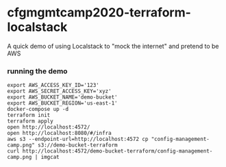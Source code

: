 # cfgmgmtcamp2020-terraform-localstack

A quick demo of using Localstack to "mock the internet" and pretend to be AWS

### running the demo

```
export AWS_ACCESS_KEY_ID='123'
export AWS_SECRET_ACCESS_KEY='xyz'
export AWS_BUCKET_NAME='demo-bucket'
export AWS_BUCKET_REGION='us-east-1'
docker-compose up -d
terraform init
terraform apply
open http://localhost:4572/
open http://localhost:8080/#/infra
aws s3 --endpoint-url=http://localhost:4572 cp "config-management-camp.png" s3://demo-bucket-terraform
curl http://localhost:4572/demo-bucket-terraform/config-management-camp.png | imgcat
```
